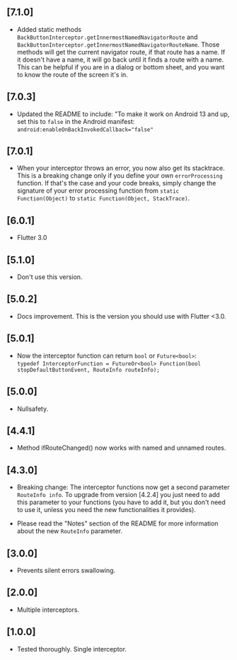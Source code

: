 ## [7.1.0]

* Added static methods `BackButtonInterceptor.getInnermostNamedNavigatorRoute` 
  and `BackButtonInterceptor.getInnermostNamedNavigatorRouteName`. Those methods will
  get the current navigator route, if that route has a name. If it doesn't have a name, 
  it will go back until it finds a route with a name. This can be helpful if you are in
  a dialog or bottom sheet, and you want to know the route of the screen it's in.

## [7.0.3]

* Updated the README to include: "To make it work on Android 13 and up, set this to `false` in the
  Android manifest: `android:enableOnBackInvokedCallback="false"`

## [7.0.1]

* When your interceptor throws an error, you now also get its stacktrace. This is a breaking change
  only if you define your own `errorProcessing` function. If that's the case and your code breaks,
  simply change the signature of your error processing function
  from `static Function(Object)` to `static Function(Object, StackTrace)`.

## [6.0.1]

* Flutter 3.0

## [5.1.0]

* Don't use this version.

## [5.0.2]

* Docs improvement. This is the version you should use with Flutter <3.0.

## [5.0.1]

* Now the interceptor function can return `bool` or `Future<bool>`:  
  `typedef InterceptorFunction = FutureOr<bool> Function(bool stopDefaultButtonEvent, RouteInfo routeInfo);`

## [5.0.0]

* Nullsafety.

## [4.4.1] 

* Method ifRouteChanged() now works with named and unnamed routes.

## [4.3.0]

* Breaking change: The interceptor functions now get a second
  parameter `RouteInfo info`. To upgrade from version [4.2.4]
  you just need to add this parameter to your functions (you
  have to add it, but you don't need to use it, unless you
  need the new functionalities it provides).

* Please read the "Notes" section of the README for more information
  about the new `RouteInfo` parameter.

## [3.0.0]

* Prevents silent errors swallowing.

## [2.0.0]

* Multiple interceptors.

## [1.0.0]

* Tested thoroughly. Single interceptor.
